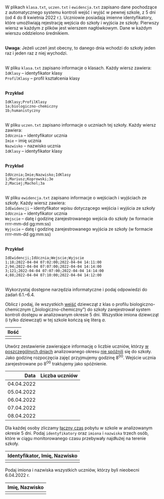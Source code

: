 <TestProvider title="System kontroli dostępu">

W plikach `klasa.txt`, `uczen.txt` i `ewidencja.txt` zapisano dane pochodzące
z automatycznego systemu kontroli wejść i wyjść w pewnej szkole, z 5 dni (od 4 do 8
kwietnia 2022 r.). Uczniowie posiadają imienne identyfikatory, które umożliwiają rejestrację
wejścia do szkoły i wyjścia ze szkoły.
Pierwszy wiersz w każdym z plików jest wierszem nagłówkowym. Dane w każdym wierszu
oddzielono średnikiem.

\
**Uwaga**: Jeżeli uczeń jest obecny, to danego dnia wchodzi do szkoły jeden raz i jeden raz
z niej wychodzi.

\
W pliku `klasa.txt` zapisano informacje o klasach. Każdy wiersz zawiera:  
`IdKlasy` – identyfikator klasy  
`ProfilKlasy` – profil kształcenia klasy

\
**Przykład**

```
IdKlasy;ProfilKlasy
1a;biologiczno-chemiczny
1b;humanistyczny
```

\
W pliku `uczen.txt` zapisano informacje o uczniach tej szkoły. Każdy wiersz zawiera:  
`IdUcznia` – identyfikator ucznia  
`Imie` – imię ucznia  
`Nazwisko` – nazwisko ucznia  
`IdKlasy` – identyfikator klasy

\
**Przykład**

```
IdUcznia;Imie;Nazwisko;IdKlasy
1;Mariusz;Koprowski;3e
2;Maciej;Machol;3a
```

\
W pliku `ewidencja.txt` zapisano informacje o wejściach i wyjściach ze szkoły. Każdy
wiersz zawiera:  
`IdEwidencji` – identyfikator wpisu dotyczącego wejścia i wyjścia ze szkoły  
`IdUcznia` – identyfikator ucznia  
`Wejscie` – datę i godzinę zarejestrowanego wejścia do szkoły (w formacie rrrr-mm-dd gg:mm:ss)  
`Wyjscie` – datę i godzinę zarejestrowanego wyjścia ze szkoły (w formacie rrrr-mm-dd gg:mm:ss)

\
**Przykład**

```
IdEwidencji;IdUcznia;Wejscie;Wyjscie
1;18;2022-04-04 07:02:00;2022-04-04 14:11:00
2;94;2022-04-04 07:07:00;2022-04-04 14:14:00
3;121;2022-04-04 07:07:00;2022-04-04 14:14:00
4;88;2022-04-04 07:10:00;2022-04-04 14:12:00
```

\
Wykorzystaj dostępne narzędzia informatyczne i podaj odpowiedzi do zadań 6.1.–6.4.

  <DownloadBtn urls="/formula-2015/2022/maj/klasa.txt /formula-2015/2022/maj/uczen.txt /formula-2015/2022/maj/ewidencja.txt"/>
</TestProvider>

<TestProvider pkt=2 videoAnswerUrl=".">

Oblicz i podaj, ile wszystkich <u>wejść</u> dziewcząt z klas o profilu biologiczno-chemicznym
(„biologiczno-chemiczny”) do szkoły zarejestrował system kontroli dostępu w analizowanym
okresie 5 dni. Wszystkie imiona dziewcząt (i tylko dziewcząt) w tej szkole kończą się literą _a_.

|          Ilość           |
| :----------------------: |
| <TestInput answer=165 /> |

  <AnswerBtn />
</TestProvider>

<TestProvider pkt=3>

Utwórz zestawienie zawierające informację o liczbie uczniów, którzy <u>w poszczególnych dniach</u>
analizowanego okresu <u>nie spóźnili</u> się do szkoły. Jako godzinę rozpoczęcia zajęć
przyjmujemy godzinę 8<sup>00</sup>. Wejście ucznia zarejestrowane po 8<sup>00</sup>
traktujemy jako spóźnienie.

|       Data |      Liczba uczniów      |
| ---------: | :----------------------: |
| 04.04.2022 | <TestInput answer=233 /> |
| 05.04.2022 | <TestInput answer=303 /> |
| 06.04.2022 | <TestInput answer=134 /> |
| 07.04.2022 | <TestInput answer=280 /> |
| 08.04.2022 | <TestInput answer=127 /> |

  <AnswerBtn />
</TestProvider>

<TestProvider pkt=3>

Dla każdej osoby zliczamy <u>łączny czas</u> pobytu w szkole w analizowanym okresie 5 dni.
Podaj `identyfikatory` oraz `imiona` i `nazwiska` trzech osób, które w ciągu monitorowanego
czasu przebywały najdłużej na terenie szkoły.

|                                    Identyfikator, Imię, Nazwisko                                     |
| :--------------------------------------------------------------------------------------------------: |
| <TestArea passIfNotSorted answer="314\tSebastian\tRabaj\n172\tMonika\tKado\n299\tAlicja\tKronecka"/> |

  <AnswerBtn />
</TestProvider>

<TestProvider pkt=3>

Podaj imiona i nazwiska wszystkich uczniów, którzy byli nieobecni 6.04.2022 r.

|                                       Imię, Nazwisko                                        |
| :-----------------------------------------------------------------------------------------: |
| <TestArea answer="Mateusz\tKordas\nKrzysztof\tMichalak\nOliwier\tZiolko" passIfNotSorted /> |

  <AnswerBtn />
</TestProvider>
